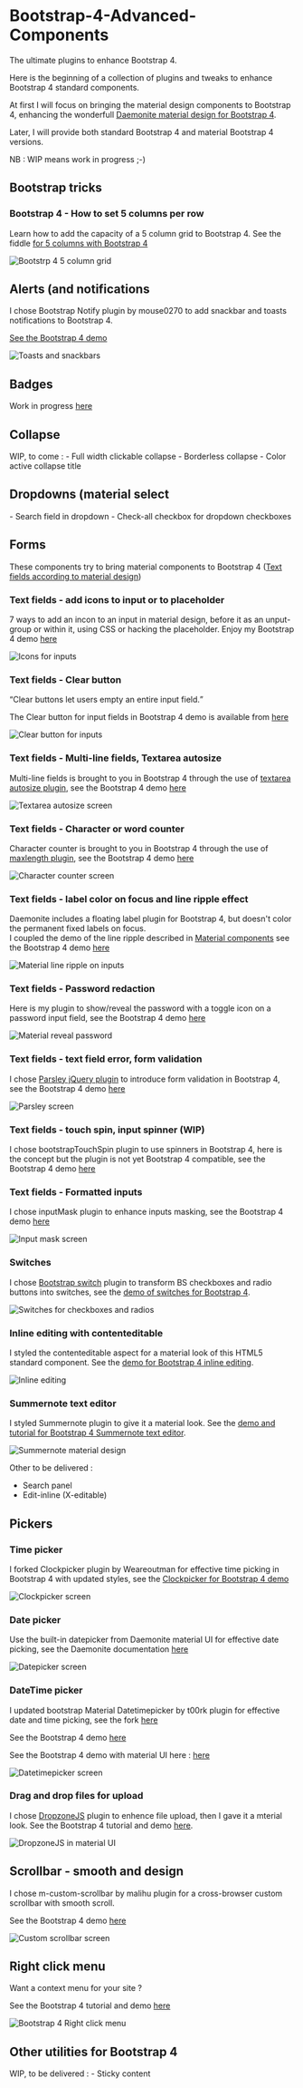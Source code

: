 # Bootstrap-4-Advanced-Components
<p>The ultimate plugins to enhance Bootstrap 4.</p>

<p>Here is the beginning of a collection of plugins and tweaks to enhance Bootstrap 4 standard components.</p>

<p>At first I will focus on bringing the material design components to Bootstrap 4, enhancing the wonderfull <a href="http://daemonite.github.io/material/" target="_blank">Daemonite material design for Bootstrap 4</a>.</p>
<p>Later, I will provide both standard Bootstrap 4 and material Bootstrap 4 versions.</p>
NB : WIP means work in progress ;-)

<h2>Bootstrap tricks</h2>

<h3>Bootstrap 4 - How to set 5 columns per row</h3>

Learn how to add the capacity of a 5 column grid to Bootstrap 4.
See the fiddle <a href="https://jsfiddle.net/djibe89/ntq8h910/" target="_blank">for 5 columns with Bootstrap 4</a>

![Bootstrp 4 5 column grid](images/bootstrap-5columns.png?raw=true "Bootstrap 4 how to set 5 columns per row")


<h2>Alerts (and notifications</h2>
I chose Bootstrap Notify plugin by mouse0270 to add snackbar and toasts notifications to Bootstrap 4.

<a href="https://jsfiddle.net/djibe89/5hw6ktkk/" target="_blank">See the Bootstrap 4 demo</a>
  
![Toasts and snackbars](images/snackbar.gif?raw=true "mouse0270 Bootstrap Notify plugin with material design")


<h2>Badges</h2>
Work in progress <a href="https://jsfiddle.net/djibe89/jn979j7n/" target="_blank">here</a>


<h2>Collapse</h2>
WIP, to come :
- Full width clickable collapse
- Borderless collapse
- Color active collapse title


<h2>Dropdowns (material select</h2>
- Search field in dropdown
- Check-all checkbox for dropdown checkboxes


<h2>Forms</h2>
<p>These components try to bring material components to Bootstrap 4 (<a href="https://material.io/guidelines/components/text-fields.html">Text fields according to material design</a>)</p>


<h3>Text fields - add icons to input or to placeholder</h3>
7 ways to add an incon to an input in material design, before it as an unput-group or within it, using CSS or hacking the placeholder. Enjoy my Bootstrap 4 demo <a href="https://jsfiddle.net/djibe89/tyh21Lxe/" target="_blank">here</a></p>

![Icons for inputs](images/input-icons.png?raw=true "7 ways to add an icon to a Bootstrap 4 input by djibe")

<h3>Text fields - Clear button</h3>
<q>Clear buttons let users empty an entire input field.</q>
<p>The Clear button for input fields in Bootstrap 4 demo is available from <a href="https://jsfiddle.net/djibe89/f8ac3vyt/" target="_blank">here</a></p>

![Clear button for inputs](images/clear-button.gif?raw=true "Clear button by djibe")

<h3>Text fields - Multi-line fields, Textarea autosize</h3>
<p>Multi-line fields is brought to you in Bootstrap 4 through the use of <a href="https://github.com/javierjulio/textarea-autosize" target="_blank">textarea autosize plugin</a>, see the Bootstrap 4 demo <a href="https://jsfiddle.net/djibe89/bofcrp8v/" target="_blank">here</a></p>

![Textarea autosize screen](images/textarea-autosize.gif?raw=true "Textarea autosize plugin adapted by Maya Ma")

<h3>Text fields - Character or word counter</h3>
<p>Character counter is brought to you in Bootstrap 4 through the use of <a href="https://github.com/mimo84/bootstrap-maxlength/" target="_blank">maxlength plugin</a>, see the Bootstrap 4 demo <a href="https://jsfiddle.net/djibe89/knv43w6t/" target="_blank">here</a></p>

![Character counter screen](images/maxlength.gif?raw=true "Maxlength plugin adapted by djibe")

<h3>Text fields - label color on focus and line ripple effect</h3>
<p>Daemonite includes a floating label plugin for Bootstrap 4, but doesn't color the permanent fixed labels on focus.<br>
  I coupled the demo of the line ripple described in <a href="http://material-components-web.appspot.com/text-field.html" target="_blank">Material components</a>
  see the Bootstrap 4 demo <a href="https://jsfiddle.net/djibe89/r2sda9ze/" target="_blank">here</a></p>
  
 ![Material line ripple on inputs](images/line-ripple.gif?raw=true "Line ripple on ibputs by djibe")

<h3>Text fields - Password redaction</h3>
<p>Here is my plugin to show/reveal the password with a toggle icon on a password input field, see the Bootstrap 4 demo <a href="https://jsfiddle.net/djibe89/kx31ne90/" target="_blank">here</a></p>

 ![Material reveal password](images/bsreveal.gif?raw=true "Reveal password by djibe")

<h3>Text fields - text field error, form validation</h3>
<p>I chose <a href="https://github.com/guillaumepotier/Parsley.js/" target="_blank">Parsley jQuery plugin</a> to introduce form validation in Bootstrap 4, see the Bootstrap 4 demo <a href="https://jsfiddle.net/djibe89/tu0ap111/" target="_blank">here</a></p>

![Parsley screen](images/form-validation.gif?raw=true "Parsley plugin adapted to Bootstrap 4 and material design by djibe")

<h3>Text fields - touch spin, input spinner (WIP)</h3>
<p>I chose bootstrapTouchSpin plugin to use spinners in Bootstrap 4, here is the concept but the plugin is not yet Bootstrap 4 compatible, see the Bootstrap 4 demo <a href="https://jsfiddle.net/djibe89/q25m35ot/" target="_blank">here</a></p>

<h3>Text fields - Formatted inputs</h3>
<p>I chose inputMask plugin to enhance inputs masking, see the Bootstrap 4 demo <a href="https://jsfiddle.net/djibe89/9zx7v5uz/" target="_blank">here</a></p>

![Input mask screen](images/formatted-inputs.gif?raw=true "Input masks plugin adapted by djibe")

<h3>Switches</h3>
<p>I chose <a href="http://bootstrapswitch.site/" target="_blank">Bootstrap switch</a> plugin to transform BS checkboxes and radio buttons into switches, see the <a href="https://jsfiddle.net/djibe89/vL87w0j8/" target="_blank">demo of switches for Bootstrap 4</a>.</p>

![Switches for checkboxes and radios](images/switch.gif?raw=true "Bootstrap switches plugin")

<h3>Inline editing with contenteditable</h3>
<p>I styled the contenteditable aspect for a material look of this HTML5 standard component. See the <a href="http://jsfiddle.net/djibe89/b9pa83Ld/" target="_blank">demo for Bootstrap 4 inline editing</a>.</p>

![Inline editing](images/contenteditable.gif?raw=true "Inline editing")

<h3>Summernote text editor</h3>
<p>I styled Summernote plugin to give it a material look. See the <a href="https://jsfiddle.net/djibe89/by9n8azm/" target="_blank">demo and tutorial for Bootstrap 4 Summernote text editor</a>.</p>

![Summernote material design](images/summernote.png?raw=true "Summernote for Bootstrap 4 with material design")

Other to be delivered :
- Search panel
- Edit-inline (X-editable)


<h2>Pickers</h2>

<h3>Time picker</h3>
<p>I forked Clockpicker plugin by Weareoutman for effective time picking in Bootstrap 4 with updated styles, see the <a href="https://jsfiddle.net/djibe89/9wj67d5u/" target="_blank">Clockpicker for Bootstrap 4 demo</a></p>

![Clockpicker screen](images/clockpicker.gif?raw=true "Clockpicker plugin adapted by djibe")

<h3>Date picker</h3>
<p>Use the built-in datepicker from Daemonite material UI for effective date picking, see the Daemonite documentation <a href="http://daemonite.github.io/material/docs/4.1/material/pickers/" target="_blank">here</a></p>

![Datepicker screen](images/datepicker.gif?raw=true "Datepicker plugin by Daemonite material UI")

<h3>DateTime picker</h3>

I updated bootstrap Material Datetimepicker by t00rk plugin for effective date and time picking, see the fork <a href="https://github.com/djibe/bootstrap-material-datetimepicker" target="_blank">here</a>
  
  See the Bootstrap 4 demo <a href="http://jsfiddle.net/djibe89/qfkjg3qh/" target="_blank">here</a>
  
  See the Bootstrap 4 demo with material UI here : <a href="http://jsfiddle.net/djibe89/t5sqqw8L/" target="_blank">here</a>

![Datetimepicker screen](images/datetimepicker.gif?raw=true "DateTimepicker plugin by t00rk enhenced by djibe")


<h3>Drag and drop files for upload</h3>

I chose <a href="http://www.dropzonejs.com/" target="_blank">DropzoneJS</a> plugin to enhence file upload, then I gave it a mterial look. See the Bootstrap 4 tutorial and demo <a href="http://jsfiddle.net/djibe89/2w716qgy/" target="_blank">here</a>.

![DropzoneJS in material UI](images/dropzone.png?raw=true "DropzoneJS")


<h2>Scrollbar - smooth and design</h2>
I chose m-custom-scrollbar by malihu plugin for a cross-browser custom scrollbar with smooth scroll.

See the Bootstrap 4 demo <a href="http://jsfiddle.net/djibe89/oeftjL20/" target="_blank">here</a>
  
![Custom scrollbar screen](images/custom-scrollbar.gif?raw=true "malihu Custom scrollbar plugin")


<h2>Right click menu</h2>
Want a context menu for your site ?

See the Bootstrap 4 tutorial and demo <a href="https://jsfiddle.net/djibe89/qej2ppcq/" target="_blank">here</a>
  
![Bootstrap 4 Right click menu](images/right-click.gif?raw=true "A right click menu for Bootstrap 4")


<h2>Other utilities for Bootstrap 4</h2>
WIP, to be delivered :
- Sticky content
